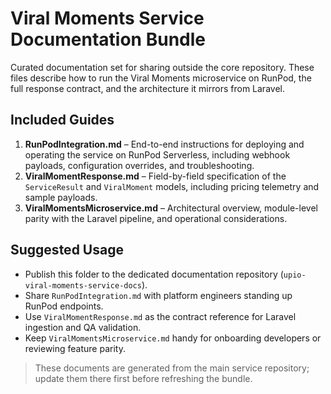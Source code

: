 # Viral Moments Service Documentation Bundle

Curated documentation set for sharing outside the core repository. These files describe how to run the Viral Moments microservice on RunPod, the full response contract, and the architecture it mirrors from Laravel.

## Included Guides

1. **RunPodIntegration.md** – End-to-end instructions for deploying and operating the service on RunPod Serverless, including webhook payloads, configuration overrides, and troubleshooting.
2. **ViralMomentResponse.md** – Field-by-field specification of the `ServiceResult` and `ViralMoment` models, including pricing telemetry and sample payloads.
3. **ViralMomentsMicroservice.md** – Architectural overview, module-level parity with the Laravel pipeline, and operational considerations.

## Suggested Usage

- Publish this folder to the dedicated documentation repository (`upio-viral-moments-service-docs`).
- Share `RunPodIntegration.md` with platform engineers standing up RunPod endpoints.
- Use `ViralMomentResponse.md` as the contract reference for Laravel ingestion and QA validation.
- Keep `ViralMomentsMicroservice.md` handy for onboarding developers or reviewing feature parity.

> These documents are generated from the main service repository; update them there first before refreshing the bundle.
